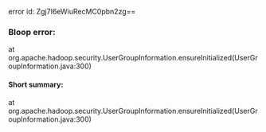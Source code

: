 error id: Zgj7I6eWiuRecMC0pbn2zg==
### Bloop error:

at org.apache.hadoop.security.UserGroupInformation.ensureInitialized(UserGroupInformation.java:300)
#### Short summary: 

at org.apache.hadoop.security.UserGroupInformation.ensureInitialized(UserGroupInformation.java:300)